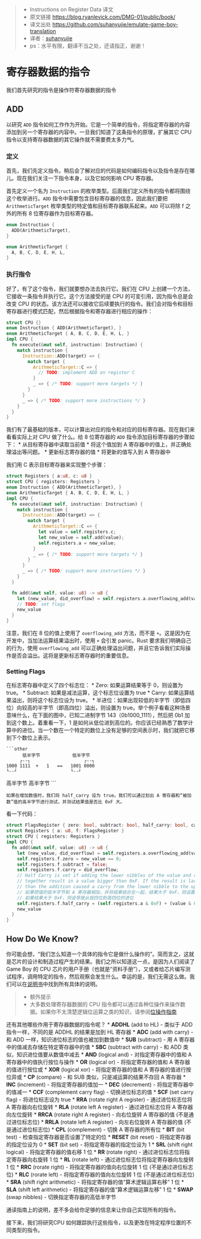 
>* Instructions on Register Data 译文
>* 原文链接 https://blog.ryanlevick.com/DMG-01/public/book/
>* 译文出处 https://github.com/suhanyujie/emulate-game-boy-translation
>* 译者：[suhanyujie](https://github.com/suhanyujie)
>* ps：水平有限，翻译不当之处，还请指正，谢谢！

# 寄存器数据的指令
我们首先研究的指令是操作符寄存器数据的指令

## ADD
以研究 `ADD` 指令如何工作作为开始。它是一个简单的指令，将指定寄存器的内容添加到另一个寄存器的内容中。一旦我们知道了这条指令的原理，扩展其它 CPU 指令以支持寄存器数据的其它操作就不需要费太多力气。

### 定义
首先，我们先定义指令。稍后会了解对应的代码是如何编码指令以及指令是存在哪儿。现在我们关注一下指令本身，以及它如何影响 CPU 寄存器。

首先定义一个名为 `Instruction` 的枚举类型。后面我们定义所有的指令都将围绕这个枚举进行。`ADD` 指令中需要包含目标寄存器的信息，因此我们要把 `ArithmeticTarget` 枚举类型的特定值和目标寄存器联系起来。`ADD` 可以将除 f 之外的所有 8 位寄存器作为目标寄存器。

```rust
enum Instruction {
  ADD(ArithmeticTarget),
}

enum ArithmeticTarget {
  A, B, C, D, E, H, L,
}
```

### 执行指令
好了，有了这个指令，我们就要想办法去执行它。我们在 CPU 上创建一个方法，它接收一条指令并执行它。这个方法接受的是 CPU 的可变引用，因为指令总是会改变 CPU 的状态。该方法还可以接收它后续要执行的指令。我们会对指令和目标寄存器进行模式匹配，然后根据指令和寄存器进行相应的操作：

```rust
struct CPU {}
enum Instruction { ADD(ArithmeticTarget), }
enum ArithmeticTarget { A, B, C, D, E, H, L, }
impl CPU {
  fn execute(&mut self, instruction: Instruction) {
    match instruction {
      Instruction::ADD(target) => {
        match target {
          ArithmeticTarget::C => {
            // TODO: implement ADD on register C
          }
          _ => { /* TODO: support more targets */ }
        }
      }
      _ => { /* TODO: support more instructions */ }
    }
  }
}
```

我们有了最基础的版本，可以计算出对应的指令和对应的目标寄存器。现在我们来看看实际上对 CPU 做了什么。给 8 位寄存器的 `ADD` 指令添加目标寄存器的步骤如下：
    * 从目标寄存器中读取当前值
    * 将这个值加到 A 寄存器中的值上，并正确处理溢出等问题。
    * 更新标志寄存器的值
    * 将更新的值写入到 A 寄存器中

我们用 C 表示目标寄存器来实现整个步骤：

```rust
struct Registers { a:u8, c: u8 }
struct CPU { registers: Registers }
enum Instruction { ADD(ArithmeticTarget), }
enum ArithmeticTarget { A, B, C, D, E, H, L, }
impl CPU {
  fn execute(&mut self, instruction: Instruction) {
    match instruction {
      Instruction::ADD(target) => {
        match target {
          ArithmeticTarget::C => {
            let value = self.registers.c;
            let new_value = self.add(value);
            self.registers.a = new_value;
          }
          _ => { /* TODO: support more targets */ }
        }
      }
      _ => { /* TODO: support more instructions */ }
    }
  }

  fn add(&mut self, value: u8) -> u8 {
    let (new_value, did_overflow) = self.registers.a.overflowing_add(value);
    // TODO: set flags
    new_value
  }
}
```

注意，我们在 8 位的值上使用了 `overflowing_add` 方法，而不是 `+`。这是因为在开发中，当加法运算结果溢出时，使用 `+` 会引发 panic。Rust 要求我们明确自己的行为，使用 `overflowing_add` 可以正确处理溢出问题，并且它告诉我们实际操作是否会溢出。这将是更新标志寄存器时的重要信息。

### Setting Flags
在标志寄存器中定义了四个标志位：
    * Zero: 如果运算结果等于 0，则设置为 true。
    * Subtract: 如果是减法运算，这个标志位设置为 true
    * Carry: 如果运算结果溢出，则将这个标志位设为 true。
    * 半进位：如果出现较低的半字节（即低四位）向较高的半字节（即高四位）溢出，则设置为 true。举个例子看看这种场景意味什么，在下面的图中，已知二进制字节 143（0b1000_1111），然后把 0b1 加到这个数上。着重看一下，1 是如何从低位进到高位的。你应该已经熟悉了数学计算中的进位。当一个数在一个特定的数位上没有足够的空间表示时，我们就把它移到下个数位上表示。

    ```other
          低半字节            低半字节
         ┌--┐                    ┌--┐
    1000 1111  +   1   ==   1001 0000
    └--┘                    └--┘
高半字节            高半字节
    ```

    如果在增加数值时，我们将 half_carry 设为 true。我们可以通过划出 A 寄存器和“被加数”值的高半字节进行测试，并测试结果值是否比 0xF 大。

看一下代码：

```rust
struct FlagsRegister { zero: bool, subtract: bool, half_carry: bool, carry: bool }
struct Registers { a: u8, f: FlagsRegister }
struct CPU { registers: Registers }
impl CPU {
  fn add(&mut self, value: u8) -> u8 {
    let (new_value, did_overflow) = self.registers.a.overflowing_add(value);
    self.registers.f.zero = new_value == 0;
    self.registers.f.subtract = false;
    self.registers.f.carry = did_overflow;
    // Half Carry is set if adding the lower nibbles of the value and register A
    // together result in a value bigger than 0xF. If the result is larger than 0xF
    // than the addition caused a carry from the lower nibble to the upper nibble.
    // 如果把值的低半字节和 A 寄存器相加，并将结果结合在一起，结果大于 0xF，则设置半进位。
    // 如果结果大于 0xF，则会导致从低四位到高四位的进位
    self.registers.f.half_carry = (self.registers.a & 0xF) + (value & 0xF) > 0xF;
    new_value
  }
}
```

## How Do We Know?
你可能会想，“我们怎么知道一个具体的指令它是做什么操作的”。简而言之，这就是芯片的设计和制造过程产生的结果。我们之所以知道这一点，是因为人们阅读了 Game Boy 的 CPU 芯片的用户手册（也就是“资料手册”），又或者给芯片编写测试程序，调用特定的指令，然后观察会发生什么。幸运的是，我们无需这么做。我们可以在[说明书](https://blog.ryanlevick.com/DMG-01/public/book/appendix/instruction_guide/index.html)中找到所有具体的说明。

>* 额外提示
>* 大多数处理寄存器数据的 CPU 指令都可以通过各种位操作来操作数据。如果你不太清楚逻辑位运算之类的知识，请参阅[位操作指南](https://blog.ryanlevick.com/DMG-01/public/book/cpu/appendix/bit_manipulation.html)

还有其他哪些作用于寄存器数据的指令呢？
    * **ADDHL** (add to HL) - 类似于 ADD 指令一样，不同的是 ADDHL 的结果是加到 HL 寄存器
    * **ADC** (add with carry) - 和 ADD 一样，知识进位标志的值也被加到数值中
    * **SUB** (subtract) - 用 A 寄存器中的值减去存储在特定寄存器中的值
    * **SBC** (subtract with carry) - 和 ADD 类似，知识进位值要从数值中减去
    * **AND** (logical and) - 对指定寄存器中的值和 A 寄存器中的值执行按位与操作
    * **OR** (logical or) - 将指定寄存器的值和 A 寄存器的值进行按位或
    * **XOR** (logical xor) - 将指定寄存器的值和 A 寄存器的值进行按位异或
    * **CP** (compare) - 和 SUB 类似，只是减运算的结果不存回 A 寄存器
    * **INC** (increment) - 将指定寄存器的值加一
    * **DEC** (decrement) - 将指定寄存器中的值减一
    * **CCF** (complement carry flag) - 切换进位标志的值
    * **SCF** (set carry flag) - 将进位标志设为 true
    * **RRA** (rotate right A register) - 通过进位标志位将 A 寄存器向右位旋转
    * **RLA** (rotate left A register) - 通过进位标志位将 A 寄存器向左位旋转
    * **RRCA** (rotate right A register) - 向右位旋转 A 寄存器的值 (不是通过进位标志位)
    * **RRLA** (rotate left A register) - 向左右位旋转 A 寄存器的值 (不是通过进位标志位)
    * **CPL** (complement) - 切换 A 寄存器的所有位
    * **BIT** (bit test) - 检查指定寄存器是否设置了特定的位
    * **RESET** (bit reset) - 将指定寄存器的指定位设为 0
    * **SET** (bit set) - 将指定寄存器的指定位设为 1
    * **SRL** (shift right logical) - 将指定寄存器的值右移 1 位
    * **RR** (rotate right) - 通过进位标志位将指定寄存器向右旋转 1 位
    * **RL** (rotate left) - 通过进位标志位将指定寄存器向左旋转 1 位
    * **RRC** (rorate right) - 将指定寄存器的值向右位旋转 1 位 (不是通过进位标志位)
    * **RLC** (rorate left) - 将指定寄存器的值向左位旋转 1 位 (不是通过进位标志位)
    * **SRA** (shift right arithmetic) - 将指定寄存器的值“算术逻辑运算右移” 1 位
    * **SLA** (shift left arithmetic) - 将指定寄存器的值“算术逻辑运算左移” 1 位
    * **SWAP** (swap nibbles) - 切换指定寄存器的高低半字节

通读指南上的说明，差不多会给你足够的信息来让你自己实现所有的指令。

接下来，我们将研究CPU 如何跟踪执行这些指令，以及更改在特定程序位置的不同类型的指令。
